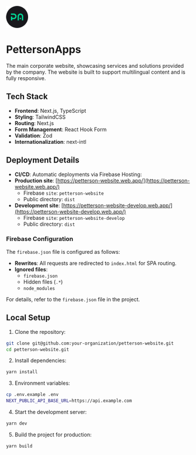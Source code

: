 <img src="public/favicon.png" alt="Favicon" width="60">

# PettersonApps

The main corporate website, showcasing services and solutions provided by the company. The website is built to support multilingual content and is fully responsive.

## Tech Stack

- **Frontend**: Next.js, TypeScript
- **Styling**: TailwindCSS
- **Routing**: Next.js
- **Form Management**: React Hook Form
- **Validation**: Zod
- **Internationalization**: next-intl

## Deployment Details

- **CI/CD**: Automatic deployments via Firebase Hosting:
- **Production site**: [https://petterson-website.web.app/](https://petterson-website.web.app/)
  - Firebase `site`: `petterson-website`
  - Public directory: `dist`
- **Development site**: [https://petterson-website-develop.web.app/](https://petterson-website-develop.web.app/)
  - Firebase `site`: `petterson-website-develop`
  - Public directory: `dist`

### Firebase Configuration

The `firebase.json` file is configured as follows:

- **Rewrites**: All requests are redirected to `index.html` for SPA routing.
- **Ignored files**:
  - `firebase.json`
  - Hidden files (`.*`)
  - `node_modules`

For details, refer to the `firebase.json` file in the project.

## Local Setup

1. Clone the repository:

```bash
git clone git@github.com:your-organization/petterson-website.git
cd petterson-website.git
```

2. Install dependencies:

```bash
yarn install
```

3. Environment variables:

```bash
cp .env.example .env
NEXT_PUBLIC_API_BASE_URL=https://api.example.com
```

4. Start the development server:

```bash
yarn dev
```

5. Build the project for production:

```bash
yarn build
```
